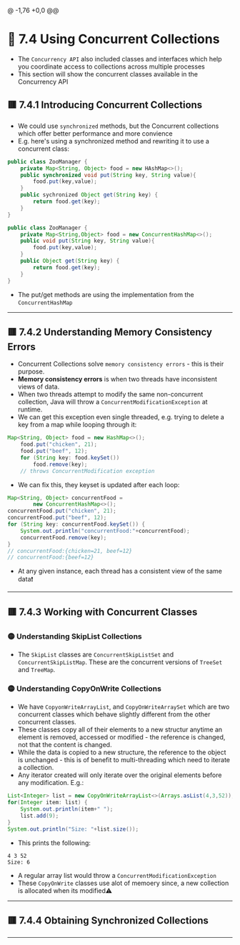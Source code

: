 @ -1,76 +0,0 @@
<link href="../../styles.css" rel="stylesheet"></link>


# 🧠 7.4 Using Concurrent Collections
* The `Concurrency API` also included classes and interfaces which help you coordinate access to collections across multiple processes
* This section will show the concurrent classes available in the Concurrency API

## 🟥 7.4.1 Introducing Concurrent Collections
* We could use `synchronized` methods, but the Concurrent collections which offer better performance and more convience
* E.g. here's using a synchronized method and rewriting it to use a concurrent class:
```java
public class ZooManager {
    private Map<String, Object> food = new HAshMap<>();
    public synchronized void put(String key, String value){
        food.put(key,value);
    }
    public sychronized Object get(String key) {
        return food.get(key);
    }
}

public class ZooManager {
    private Map<String,Object> food = new ConcurrentHashMap<>();
    public void put(String key, String value){
        food.put(key,value);
    }
    public Object get(String key) {
        return food.get(key);
    }
}
```
* The put/get methods are using the implementation from the `ConcurrentHashMap`
<hr>

## 🟥 7.4.2 Understanding Memory Consistency Errors
* Concurrent Collections solve `memory consistency errors` - this is their purpose.
* **Memory consistency errors** is when two threads have inconsistent views of data.
* When two threads attempt to modify the same non-concurrent collection, Java will throw a `ConcurrentModificationException` at runtime.
* We can get this exception even single threaded, e.g. trying to delete a key from a map while looping through it:
```java
Map<String, Object> food = new HashMap<>();
    food.put("chicken", 21);
    food.put("beef", 12);
    for (String key: food.keySet())
        food.remove(key); 
    // throws ConcurrentModification exception
```

* We can fix this, they keyset is updated after each loop:
```java
Map<String, Object> concurrentFood = 
        new ConcurrentHashMap<>();
concurrentFood.put("chicken", 21);
concurrentFood.put("beef", 12);
for (String key: concurrentFood.keySet()) {
    System.out.println("concurrentFood:"+concurrentFood);		
    concurrentFood.remove(key);
}
// concurrentFood:{chicken=21, beef=12}
// concurrentFood:{beef=12}
```
* At any given instance, each thread has a consistent view of the same data❗

<hr>

## 🟥 7.4.3 Working with Concurrent Classes


### 🟡 Understanding SkipList Collections
* The `SkipList` classes are `ConcurrentSkipListSet` and `ConcurrentSkipListMap`. These are the concurrent versions of `TreeSet` and `TreeMap`.

### 🟡 Understanding CopyOnWrite Collections
* We have `CopyonWriteArrayList`, and `CopyOnWriteArraySet` which are two concurrent classes which behave slightly different from the other concurrent classes.
* These classes copy all of their elements to a new structur anytime an element is removed, accessed or modified - the reference is changed, not that the content is changed.
* While the data is copied to a new structure, the reference to the object is unchanged - this is of benefit to multi-threading which need to iterate a collection.
* Any iterator created will only iterate over the original elements before any modification. E.g.:
```java
List<Integer> list = new CopyOnWriteArrayList<>(Arrays.asList(4,3,52));
for(Integer item: list) {
    System.out.println(item+" ");
    list.add(9);
}
System.out.println("Size: "+list.size());
```
* This prints the following:
```
4 3 52
Size: 6
```
* A regular array list would throw a `ConcurrentModificationException`
* These `CopyOnWrite` classes use alot of memoery since, a new collection is allocated when its modified⚠️

<hr>

## 🟥 7.4.4 Obtaining Synchronized Collections

<hr>